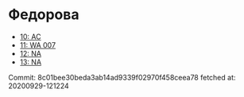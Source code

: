 # Федорова
- [10: AC](10.md)
- [11: WA 007](11.md)
- [12: NA](12.md)
- [13: NA](13.md)

Commit: 8c01bee30beda3ab14ad9339f02970f458ceea78
 fetched at: 20200929-121224
